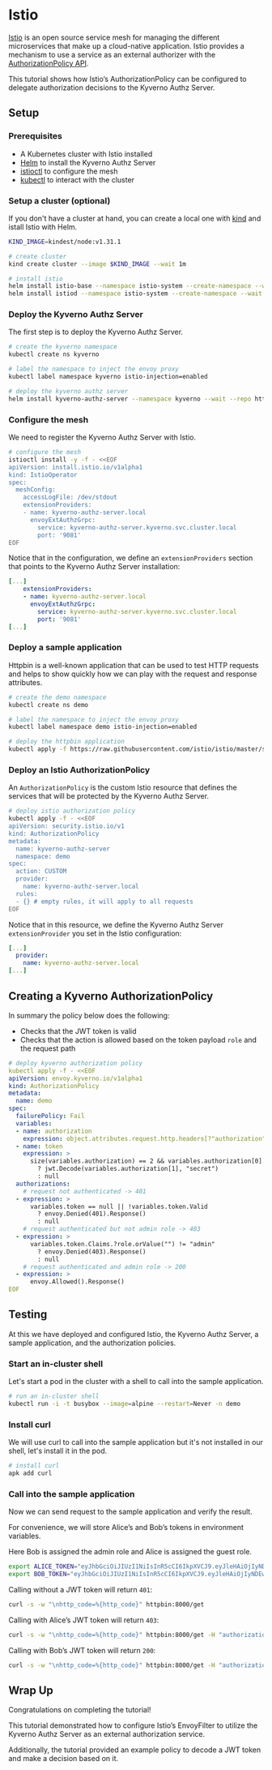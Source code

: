 # Istio 

[Istio](https://istio.io/latest/) is an open source service mesh for managing the different microservices that make up a cloud-native application. Istio provides a mechanism to use a service as an external authorizer with the [AuthorizationPolicy API](https://istio.io/latest/docs/tasks/security/authorization/authz-custom/).

This tutorial shows how Istio’s AuthorizationPolicy can be configured to delegate authorization decisions to the Kyverno Authz Server.

## Setup

### Prerequisites

- A Kubernetes cluster with Istio installed
- [Helm](https://helm.sh/) to install the Kyverno Authz Server
- [istioctl](https://istio.io/latest/docs/setup/getting-started/#download) to configure the mesh
- [kubectl](https://kubernetes.io/docs/tasks/tools/#kubectl) to interact with the cluster

### Setup a cluster (optional)

If you don't have a cluster at hand, you can create a local one with [kind](https://kind.sigs.k8s.io/docs/user/quick-start/#installation) and istall Istio with Helm.

```bash
KIND_IMAGE=kindest/node:v1.31.1

# create cluster
kind create cluster --image $KIND_IMAGE --wait 1m

# install istio
helm install istio-base --namespace istio-system --create-namespace --wait --repo https://istio-release.storage.googleapis.com/charts base
helm install istiod --namespace istio-system --create-namespace --wait --repo https://istio-release.storage.googleapis.com/charts istiod
```

### Deploy the Kyverno Authz Server

The first step is to deploy the Kyverno Authz Server.

```bash
# create the kyverno namespace
kubectl create ns kyverno

# label the namespace to inject the envoy proxy
kubectl label namespace kyverno istio-injection=enabled

# deploy the kyverno authz server
helm install kyverno-authz-server --namespace kyverno --wait --repo https://kyverno.github.io/kyverno-envoy-plugin kyverno-authz-server
```

### Configure the mesh

We need to register the Kyverno Authz Server with Istio.

```bash
# configure the mesh
istioctl install -y -f - <<EOF
apiVersion: install.istio.io/v1alpha1
kind: IstioOperator
spec:
  meshConfig:
    accessLogFile: /dev/stdout
    extensionProviders:
    - name: kyverno-authz-server.local
      envoyExtAuthzGrpc:
        service: kyverno-authz-server.kyverno.svc.cluster.local
        port: '9081'
EOF
```

Notice that in the configuration, we define an `extensionProviders` section that points to the Kyverno Authz Server installation:

```yaml
[...]
    extensionProviders:
    - name: kyverno-authz-server.local
      envoyExtAuthzGrpc:
        service: kyverno-authz-server.kyverno.svc.cluster.local
        port: '9081'
[...]
```

### Deploy a sample application

Httpbin is a well-known application that can be used to test HTTP requests and helps to show quickly how we can play with the request and response attributes.

```bash
# create the demo namespace
kubectl create ns demo

# label the namespace to inject the envoy proxy
kubectl label namespace demo istio-injection=enabled

# deploy the httpbin application
kubectl apply -f https://raw.githubusercontent.com/istio/istio/master/samples/httpbin/httpbin.yaml -n demo
```

### Deploy an Istio AuthorizationPolicy

An `AuthorizationPolicy` is the custom Istio resource that defines the services that will be protected by the Kyverno Authz Server.

```bash
# deploy istio authorization policy
kubectl apply -f - <<EOF
apiVersion: security.istio.io/v1
kind: AuthorizationPolicy
metadata:
  name: kyverno-authz-server
  namespace: demo
spec:
  action: CUSTOM
  provider:
    name: kyverno-authz-server.local
  rules:
  - {} # empty rules, it will apply to all requests
EOF
```

Notice that in this resource, we define the Kyverno Authz Server `extensionProvider` you set in the Istio configuration:

```yaml
[...]
  provider:
    name: kyverno-authz-server.local
[...]
```

## Creating a Kyverno AuthorizationPolicy

In summary the policy below does the following:

- Checks that the JWT token is valid
- Checks that the action is allowed based on the token payload `role` and the request path

```yaml
# deploy kyverno authorization policy
kubectl apply -f - <<EOF
apiVersion: envoy.kyverno.io/v1alpha1
kind: AuthorizationPolicy
metadata:
  name: demo
spec:
  failurePolicy: Fail
  variables:
  - name: authorization
    expression: object.attributes.request.http.headers[?"authorization"].orValue("").split(" ")
  - name: token
    expression: >
      size(variables.authorization) == 2 && variables.authorization[0].lowerAscii() == "bearer"
        ? jwt.Decode(variables.authorization[1], "secret")
        : null
  authorizations:
    # request not authenticated -> 401
  - expression: >
      variables.token == null || !variables.token.Valid
        ? envoy.Denied(401).Response()
        : null
    # request authenticated but not admin role -> 403
  - expression: >
      variables.token.Claims.?role.orValue("") != "admin"
        ? envoy.Denied(403).Response()
        : null
    # request authenticated and admin role -> 200
  - expression: >
      envoy.Allowed().Response()
EOF
```

## Testing

At this we have deployed and configured Istio, the Kyverno Authz Server, a sample application, and the authorization policies.

### Start an in-cluster shell

Let's start a pod in the cluster with a shell to call into the sample application.

```bash
# run an in-cluster shell
kubectl run -i -t busybox --image=alpine --restart=Never -n demo
```

### Install curl

We will use curl to call into the sample application but it's not installed in our shell, let's install it in the pod.

```bash
# install curl
apk add curl
```

### Call into the sample application

Now we can send request to the sample application and verify the result.

For convenience, we will store Alice’s and Bob’s tokens in environment variables.

Here Bob is assigned the admin role and Alice is assigned the guest role.

```bash 
export ALICE_TOKEN="eyJhbGciOiJIUzI1NiIsInR5cCI6IkpXVCJ9.eyJleHAiOjIyNDEwODE1MzksIm5iZiI6MTUxNDg1MTEzOSwicm9sZSI6Imd1ZXN0Iiwic3ViIjoiWVd4cFkyVT0ifQ.ja1bgvIt47393ba_WbSBm35NrUhdxM4mOVQN8iXz8lk"
export BOB_TOKEN="eyJhbGciOiJIUzI1NiIsInR5cCI6IkpXVCJ9.eyJleHAiOjIyNDEwODE1MzksIm5iZiI6MTUxNDg1MTEzOSwicm9sZSI6ImFkbWluIiwic3ViIjoiWVd4cFkyVT0ifQ.veMeVDYlulTdieeX-jxFZ_tCmqQ_K8rwx2OktUHv5Z0"
```

Calling without a JWT token will return `401`:

```bash
curl -s -w "\nhttp_code=%{http_code}" httpbin:8000/get
```

Calling with Alice’s JWT token will return `403`:

```bash
curl -s -w "\nhttp_code=%{http_code}" httpbin:8000/get -H "authorization: Bearer $ALICE_TOKEN"
```

Calling with Bob’s JWT token will return `200`:

```bash
curl -s -w "\nhttp_code=%{http_code}" httpbin:8000/get -H "authorization: Bearer $BOB_TOKEN"
```

## Wrap Up

Congratulations on completing the tutorial!

This tutorial demonstrated how to configure Istio’s EnvoyFilter to utilize the Kyverno Authz Server as an external authorization service.

Additionally, the tutorial provided an example policy to decode a JWT token and make a decision based on it.
